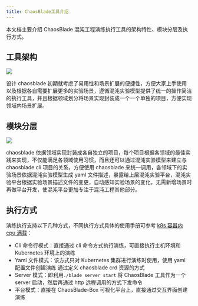 ```yaml
---
title: ChaosBlade工具介绍
---
```


本文档主要介绍 ChaosBlade 混沌工程演练执行工具的架构特性、模块分层及执行方式。

## 工具架构

![](/img/zh/zh-architecture.jpg)

设计 chaosblade 初期就考虑了易用性和场景扩展的便捷性，方便大家上手使用以及根据各自需要扩展更多的实验场景，遵循混沌实验模型提供了统一的操作简洁的执行工具，并且根据领域划分将场景实现封装成一个一个单独的项目，方便实现领域内场景扩展。

## 模块分层

![](/img/zh/zh-blade-models.png)

chaosblade 依据领域实现封装成各自独立的项目，每个项目根据各领域的最佳实践来实现，不仅能满足各领域使用习惯，而且还可以通过混沌实验模型来建立与 chaosblade cli 项目的关系，方便使用 chaosblade 来统一调用，各领域下的实验场景依据混沌实验模型生成 yaml 文件描述，暴露给上层混沌实验平台，混沌实验平台根据实验场景描述文件的变更，自动感知实验场景的变化，无需新增场景时再做平台开发，使混沌平台更加专注于混沌工程其他部分。

## 执行方式

演练执行支持以下几种方式，不同执行方式具体的使用手册可参考 [k8s 容器内 cpu 满载](../experiment-types/k8s/container/blade_create_k8s_container-cpu.md)：

- Cli 命令行模式：直接通过 cli 命令方式执行演练，可直接执行主机环境和 Kubernetes 环境上的演练
- Yaml 文件模式：该方式只对 Kubernetes 集群进行演练时使用，使用 yaml 配置文件创建演练 通过定义 chaosblade crd 资源的方式
- Server 模式：即利用`./blade server start` 将 ChaosBlade 工具作为一个 server 启动，然后再通过 http 远程调用的方式下发命令
- 平台模式：直接在 ChaosBlade-Box 可视化平台上，直接通过交互界面创建演练
